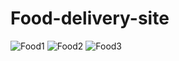 # Food-delivery-site
![Food1](https://user-images.githubusercontent.com/93733796/187507416-5c40e1a5-9a10-409f-8792-86f14a797117.PNG)
![Food2](https://user-images.githubusercontent.com/93733796/187507425-c6cc646b-9c7c-4b64-9648-223bea1ddd2b.PNG)
  ![Food3](https://user-images.githubusercontent.com/93733796/187507433-29d859d3-1a9d-48a9-ad57-1147e243de8e.PNG)

